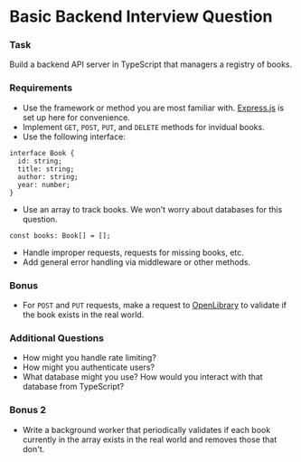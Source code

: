 # Basic Backend Interview Question

### Task

Build a backend API server in TypeScript that managers a registry of books. 

### Requirements
- Use the framework or method you are most familiar with. <a href="https://www.npmjs.com/package/express">Express.js</a> is set up here for convenience.
- Implement `GET`, `POST`, `PUT`, and `DELETE` methods for invidual books.
- Use the following interface:
```
interface Book {
  id: string;
  title: string;
  author: string;
  year: number;
}
```
- Use an array to track books. We won't worry about databases for this question.
```
const books: Book[] = [];
```
- Handle improper requests, requests for missing books, etc.
- Add general error handling via middleware or other methods.

### Bonus
- For `POST` and `PUT` requests, make a request to <a href="https://openlibrary.org/dev/docs/api/search">OpenLibrary</a> to validate if the book exists in the real world.

### Additional Questions
- How might you handle rate limiting?
- How might you authenticate users?
- What database might you use? How would you interact with that database from TypeScript?

### Bonus 2
- Write a background worker that periodically validates if each book currently in the array exists in the real world and removes those that don't.
